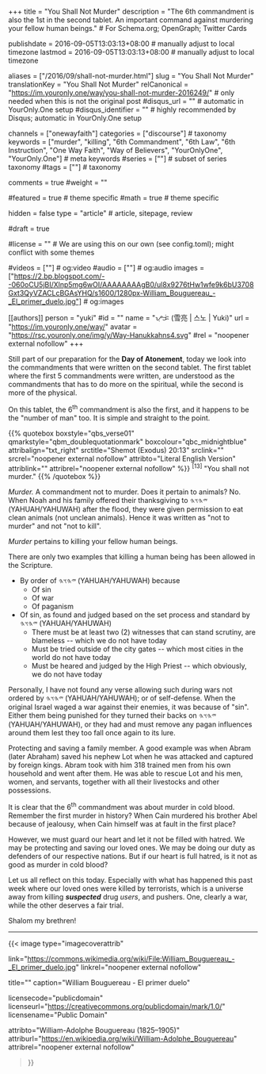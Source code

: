 +++
title = "You Shall Not Murder"
description = "The 6th commandment is also the 1st in the second tablet. An important command against murdering your fellow human beings."  # For Schema.org; OpenGraph; Twitter Cards

publishdate = 2016-09-05T13:03:13+08:00                          # manually adjust to local timezone
lastmod = 2016-09-05T13:03:13+08:00                          # manually adjust to local timezone

aliases = ["/2016/09/shall-not-murder.html"]
slug = "You Shall Not Murder"
translationKey = "You Shall Not Murder"
relCanonical = "https://im.youronly.one/way/you-shall-not-murder-2016249/"                           # only needed when this is not the original post
#disqus_url = ""                                                    # automatic in YourOnly.One setup
#disqus_identifier = ""                                             # highly recommended by Disqus; automatic in YourOnly.One setup

channels = ["onewayfaith"]
categories = ["discourse"]                           # taxonomy
keywords = ["murder", "killing", "6th Commandment", "6th Law", "6th Instruction", "One Way Faith", "Way of Believers", "YourOnlyOne", "YourOnly.One"]                             # meta keywords
#series = [""]                               # subset of series taxonomy
#tags = [""]                                 # taxonomy

comments = true
#weight = ""

#featured = true                              # theme specific
#math = true                                  # theme specific

hidden = false
type = "article"                                                           # article, sitepage, review

#draft = true

#license = ""                                 # We are using this on our own (see config.toml); might conflict with some themes

#videos = [""]                                # og:video
#audio = [""]                                 # og:audio
images = ["https://2.bp.blogspot.com/--060oCU5jBI/Xlnp5mg6wOI/AAAAAAAAgB0/ul8x9276tHw1wfe9k6bU3708Gxt3QyVZACLcBGAsYHQ/s1600/1280px-William_Bouguereau_-_El_primer_duelo.jpg"]    # og:images

[[authors]]
person = "yuki"
#id = ""
name = "ᜌᜓᜃᜒ (雪亮 | 스노 | Yuki)"
url = "https://im.youronly.one/way/"
avatar = "https://rsc.youronly.one/img/y/Way-Hanukkahns4.svg"
#rel = "noopener external nofollow"
+++

Still part of our preparation for the **Day of Atonement**, today we look into the commandments that were written on the second tablet. The first tablet where the first 5 commandments were written, are understood as the commandments that has to do more on the spiritual, while the second is more of the physical.

On this tablet, the 6<sup>th</sup> commandment is also the first, and it happens to be the "number of man" too. It is simple and straight to the point.

<!--more-->

{{% quotebox boxstyle="qbs_verse01" qmarkstyle="qbm_doublequotationmark" boxcolour="qbc_midnightblue" attribalign="txt_right" srctitle="Shemot (Exodus) 20:13" srclink="" srcrel="noopener external nofollow" attribto="Literal English Version" attriblink="" attribrel="noopener external nofollow" %}}
<sup>[13]</sup> "You shall not murder."
{{% /quotebox %}}

*Murder.* A commandment not to murder. Does it pertain to animals? No. When Noah and his family offered their thanksgiving to <bdi dir="rtl" lang="hbo-Hebr">𐤉𐤄𐤅𐤄</bdi> (YAHUAH/YAHUWAH) after the flood, they were given permission to eat clean animals (not unclean animals). Hence it was written as "not to murder" and not "not to kill".

*Murder* pertains to killing your fellow human beings.

There are only two examples that killing a human being has been allowed in the Scripture.
<ul class="custom_liststyle checkmark list-red">
  <li>By order of <bdi dir="rtl" lang="hbo-Hebr">𐤉𐤄𐤅𐤄</bdi> (YAHUAH/YAHUWAH) because
    <ul class="custom_liststyle omark-black list-red">
      <li>Of sin</li>
      <li>Of war</li>
      <li>Of paganism</li>
    </ul>
  </li>
  <li>Of sin, as found and judged based on the set process and standard by <bdi dir="rtl" lang="hbo-Hebr">𐤉𐤄𐤅𐤄</bdi> (YAHUAH/YAHUWAH)
    <ul class="custom_liststyle checkmark-heavy list-green">
      <li>There must be at least two (2) witnesses that can stand scrutiny, are blameless -- which we do not have today</li>
      <li>Must be tried outside of the city gates -- which most cities in the world do not have today</li>
      <li>Must be heared and judged by the High Priest -- which obviously, we do not have today</li>
    </ul>
  </li>
</ul>

Personally, I have not found any verse allowing such during wars not ordered by <bdi dir="rtl" lang="hbo-Hebr">𐤉𐤄𐤅𐤄</bdi> (YAHUAH/YAHUWAH); or of self-defense. When the original Israel waged a war against their enemies, it was because of "sin". Either them being punished for they turned their backs on <bdi dir="rtl" lang="hbo-Hebr">𐤉𐤄𐤅𐤄</bdi> (YAHUAH/YAHUWAH), or they had and must remove any pagan influences around them lest they too fall once again to its lure.

Protecting and saving a family member. A good example was when Abram (later Abraham) saved his nephew Lot when he was attacked and captured by foreign kings. Abram took with him 318 trained men from his own household and went after them. He was able to rescue Lot and his men, women, and servants, together with all their livestocks and other possessions.

It is clear that the 6<sup>th</sup> commandment was about murder in cold blood. Remember the first murder in history? When Cain murdered his brother Abel because of jealousy, when Cain himself was at fault in the first place?

However, we must guard our heart and let it not be filled with hatred. We may be protecting and saving our loved ones. We may be doing our duty as defenders of our respective nations. But if our heart is full hatred, is it not as good as murder in cold blood?

Let us all reflect on this today. Especially with what has happened this past week where our loved ones were killed by terrorists, which is a universe away from killing ***suspected*** drug *users*, and pushers. One, clearly a war, while the other deserves a fair trial.

Shalom my brethren!

---

{{< image
  type="imagecoverattrib"

  link="https://commons.wikimedia.org/wiki/File:William_Bouguereau_-_El_primer_duelo.jpg"
  linkrel="noopener external nofollow"

  title=""
  caption="William Bouguereau - El primer duelo"

  licensecode="publicdomain"
  licenseurl="https://creativecommons.org/publicdomain/mark/1.0/"
  licensename="Public Domain"

  attribto="William-Adolphe Bouguereau (1825–1905)"
  attriburl="https://en.wikipedia.org/wiki/William-Adolphe_Bouguereau"
  attribrel="noopener external nofollow"
>}}
